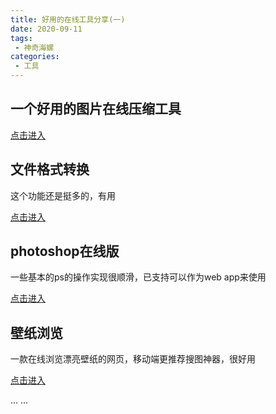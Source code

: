 ```yaml
---
title: 好用的在线工具分享(一)
date: 2020-09-11
tags:
 - 神奇海螺
categories: 
 - 工具
---
```


## 一个好用的图片在线压缩工具

[点击进入](https://squoosh.app/)

## 文件格式转换

这个功能还是挺多的，有用

[点击进入](https://xpdf.net/)

## photoshop在线版

一些基本的ps的操作实现很顺滑，已支持可以作为web app来使用

[点击进入](https://www.photopea.com/)

## 壁纸浏览

一款在线浏览漂亮壁纸的网页，移动端更推荐搜图神器，很好用

[点击进入](https://wallhaven.cc/)

...
...